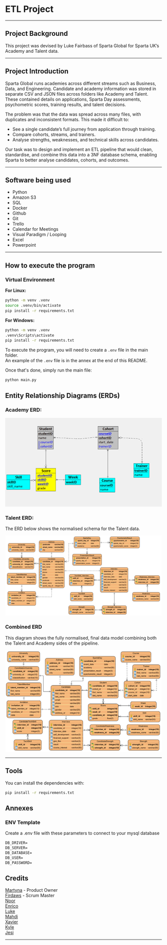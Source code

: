 # ETL Project

---

## Project Background

This project was devised by Luke Fairbass of Sparta Global for Sparta UK’s Academy and Talent data.

---

## Project Introduction

Sparta Global runs academies across different streams such as Business, Data, and Engineering. Candidate and academy information was stored in separate CSV and JSON files across folders like Academy and Talent. These contained details on applications, Sparta Day assessments, psychometric scores, training results, and talent decisions.

The problem was that the data was spread across many files, with duplicates and inconsistent formats. This made it difficult to:

- See a single candidate’s full journey from application through training.
- Compare cohorts, streams, and trainers.
- Analyse strengths, weaknesses, and technical skills across candidates.

Our task was to design and implement an ETL pipeline that would clean, standardise, and combine this data into a 3NF database schema, enabling Sparta to better analyse candidates, cohorts, and outcomes.

---

## Software being used

- Python
- Amazon S3
- SQL
- Docker
- Github
- Git
- Trello
- Calendar for Meetings
- Visual Paradigm / Looping
- Excel
- Powerpoint

---

## How to execute the program

### Virtual Environment

**For Linux:**

```bash
python -m venv .venv
source .venv/bin/activate
pip install -r requirements.txt
```

**For Windows:**

```bash
python -m venv .venv
.venv\Scripts\activate
pip install -r requirements.txt
```

To execute the program, you will need to create a `.env` file in the main folder.  
An example of the `.env` file is in the annex at the end of this README.

Once that's done, simply run the main file:

```bash
python main.py
```

## Entity Relationship Diagrams (ERDs)

### Academy ERD:

![Academy ERD](img/academy_mld.png)

### Talent ERD:

The ERD below shows the normalised schema for the Talent data.

![Talent ERD](img/talent_erd.png)

### Combined ERD

This diagram shows the fully normalised, final data model combining both the Talent and Academy sides of the pipeline.

![Combined ERD](img/combined_erd.png)

---

## Tools

You can install the dependencies with:

```bash
pip install -r requirements.txt
```

## Annexes

### ENV Template

Create a .env file with these parameters to connect to your mysql database

```
DB_DRIVER=
DB_SERVER=
DB_DATABASE=
DB_USER=
DB_PASSWORD=
```

## Credits

[Martyna]() - Product Owner <br>
[Firdaws](https://github.com/FirdawsYasmin) - Scrum Master <br>
[Noor](https://github.com/Hunzaa) <br>
[Enrico](https://github.com/EnricoEmanuelObeng) <br>
[Luke](https://github.com/LukeLondesbrough) <br>
[Mahdi]() <br>
[Xavier](https://github.com/xavierfrancis1981) <br>
[Kyle](https://github.com/kgodwinb44) <br>
[Jesi](https://github.com/11kainani) <br>

---
